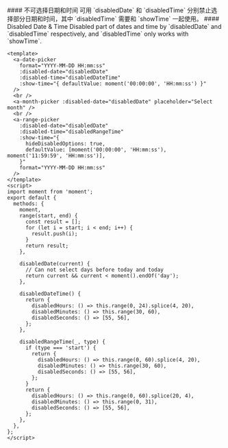 <cn>
#### 不可选择日期和时间
可用 `disabledDate` 和 `disabledTime` 分别禁止选择部分日期和时间，其中 `disabledTime` 需要和 `showTime` 一起使用。
</cn>

<us>
#### Disabled Date & Time
Disabled part of dates and time by `disabledDate` and `disabledTime` respectively, and `disabledTime` only works with `showTime`.
</us>

```vue
<template>
  <a-date-picker
    format="YYYY-MM-DD HH:mm:ss"
    :disabled-date="disabledDate"
    :disabled-time="disabledDateTime"
    :show-time="{ defaultValue: moment('00:00:00', 'HH:mm:ss') }"
  />
  <br />
  <a-month-picker :disabled-date="disabledDate" placeholder="Select month" />
  <br />
  <a-range-picker
    :disabled-date="disabledDate"
    :disabled-time="disabledRangeTime"
    :show-time="{
      hideDisabledOptions: true,
      defaultValue: [moment('00:00:00', 'HH:mm:ss'), moment('11:59:59', 'HH:mm:ss')],
    }"
    format="YYYY-MM-DD HH:mm:ss"
  />
</template>
<script>
import moment from 'moment';
export default {
  methods: {
    moment,
    range(start, end) {
      const result = [];
      for (let i = start; i < end; i++) {
        result.push(i);
      }
      return result;
    },

    disabledDate(current) {
      // Can not select days before today and today
      return current && current < moment().endOf('day');
    },

    disabledDateTime() {
      return {
        disabledHours: () => this.range(0, 24).splice(4, 20),
        disabledMinutes: () => this.range(30, 60),
        disabledSeconds: () => [55, 56],
      };
    },

    disabledRangeTime(_, type) {
      if (type === 'start') {
        return {
          disabledHours: () => this.range(0, 60).splice(4, 20),
          disabledMinutes: () => this.range(30, 60),
          disabledSeconds: () => [55, 56],
        };
      }
      return {
        disabledHours: () => this.range(0, 60).splice(20, 4),
        disabledMinutes: () => this.range(0, 31),
        disabledSeconds: () => [55, 56],
      };
    },
  },
};
</script>
```
